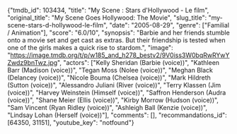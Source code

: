 {"tmdb_id": 103434, "title": "My Scene : Stars d'Hollywood - Le film", "original_title": "My Scene Goes Hollywood: The Movie", "slug_title": "my-scene-stars-d-hollywood-le-film", "date": "2005-08-29", "genre": ["Familial / Animation"], "score": "6.0/10", "synopsis": "Barbie and her friends stumble onto a movie set and get cast as extras. But their friendship is tested when one of the girls makes a quick rise to stardom.", "image": "https://image.tmdb.org/t/p/w185_and_h278_bestv2/9V0iss3W0bqRwRYwYZwdz9bnTwz.jpg", "actors": ["Kelly Sheridan (Barbie (voice))", "Kathleen Barr (Madison (voice))", "Tegan Moss (Nolee (voice))", "Meghan Black (Delancey (voice))", "Nicole Bouma (Chelsea (voice))", "Mark Hildreth (Sutton (voice))", "Alessandro Juliani (River (voice))", "Terry Klassen (Jim (voice))", "Harvey Weinstein (Himself (voice))", "Saffron Henderson (Audra (voice))", "Shane Meier (Ellis (voice))", "Kirby Morrow (Hudson (voice))", "Sam Vincent (Ryan Ridley (voice))", "Ashleigh Ball (Kenzie (voice))", "Lindsay Lohan (Herself (voice))"], "comments": [], "recommandations_id": [64350, 31151], "youtube_key": "notfound"}
